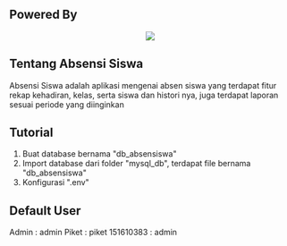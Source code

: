 ## Powered By
<p align="center"><img src="https://laravel.com/assets/img/components/logo-laravel.svg"></p>

## Tentang Absensi Siswa
Absensi Siswa adalah aplikasi mengenai absen siswa yang terdapat fitur rekap kehadiran, kelas, serta siswa dan histori nya, juga terdapat laporan sesuai periode yang diinginkan

## Tutorial
<ol>
    <li>Buat database bernama "db_absensiswa"</li>
    <li>Import database dari folder "mysql_db", terdapat file bernama "db_absensiswa"</li>
    <li>Konfigurasi ".env"</li>
</ol>

## Default User
<blockquoute>Admin : admin</blockquoute>
<blockquoute>Piket : piket</blockquoute>
<blockquoute>151610383 : admin</blockquoute>
